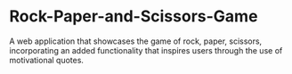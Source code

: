 # Rock-Paper-and-Scissors-Game
A web application that showcases the game of rock, paper, scissors, incorporating an added functionality that inspires users through the use of motivational quotes. 

